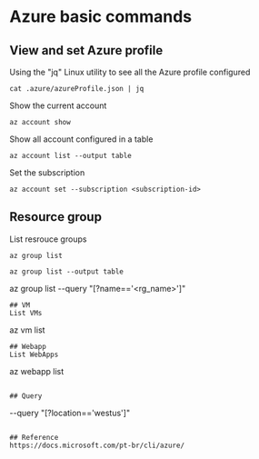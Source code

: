 # Azure basic commands

## View and set Azure profile

Using the "jq" Linux utility to see all the Azure profile configured
```
cat .azure/azureProfile.json | jq
```
Show the current account
```
az account show
```
Show all account configured in a table
```
az account list --output table
```
Set the subscription
```
az account set --subscription <subscription-id>
```

## Resource group
List resrouce groups
```
az group list
```
```
az group list --output table
```
az group list --query "[?name=='<rg_name>']"
```
## VM
List VMs
```
az vm list
```
## Webapp
List WebApps
```
az webapp list 
```

## Query
```
--query "[?location=='westus']"
```

## Reference
https://docs.microsoft.com/pt-br/cli/azure/

